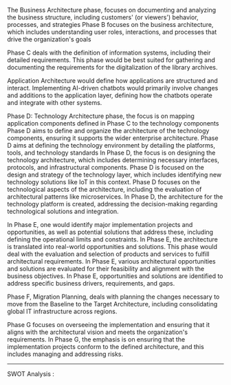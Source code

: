 The Business Architecture phase, focuses on documenting and analyzing the business structure, including customers' (or viewers') behavior, processes, and strategies
Phase B focuses on the business architecture, which includes understanding user roles, interactions, and processes that drive the organization's goals


Phase C deals with the definition of information systems, including their detailed requirements. This phase would be best suited for gathering and documenting the requirements for the digitalization of the library archives.

Application Architecture would define how applications are structured and interact. Implementing AI-driven chatbots would primarily involve changes and additions to the application layer, defining how the chatbots operate and integrate with other systems.


Phase D: Technology Architecture phase, the focus is on mapping application components defined in Phase C to the technology components
Phase D aims to define and organize the architecture of the technology components, ensuring it supports the wider enterprise architecture.
Phase D aims at defining the technology environment by detailing the platforms, tools, and technology standards
In Phase D, the focus is on designing the technology architecture, which includes determining necessary interfaces, protocols, and infrastructural components.
Phase D is focused on the design and strategy of the technology layer, which includes identifying new technology solutions like IoT in this context.
Phase D focuses on the technological aspects of the architecture, including the evaluation of architectural patterns like microservices.
In Phase D, the architecture for the technology platform is created, addressing the decision-making regarding technological solutions and integration.


In Phase E, one would identify major implementation projects and opportunities, as well as potential solutions that address these, including defining the operational limits and constraints.
In Phase E, the architecture is translated into real-world opportunities and solutions. This phase would deal with the evaluation and selection of products and services to fulfill architectural requirements.
In Phase E, various architectural opportunities and solutions are evaluated for their feasibility and alignment with the business objectives.
In Phase E, opportunities and solutions are identified to address specific business drivers, requirements, and gaps.


Phase F, Migration Planning, deals with planning the changes necessary to move from the Baseline to the Target Architecture, including consolidating global IT infrastructure across regions.

Phase G focuses on overseeing the implementation and ensuring that it aligns with the architectural vision and meets the organization's requirements.
In Phase G, the emphasis is on ensuring that the implementation projects conform to the defined architecture, and this includes managing and addressing risks.


<hr/>

SWOT Analysis :

